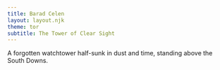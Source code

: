```yaml
---
title: Barad Celen
layout: layout.njk
theme: tor
subtitle: The Tower of Clear Sight
---
```


<p class="dropcap">A forgotten watchtower half-sunk in dust and time, standing above the South Downs.</p>

